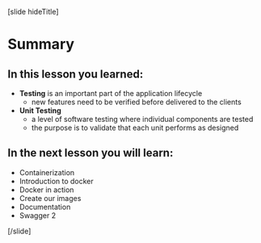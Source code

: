 [slide hideTitle]

# Summary

## In this lesson you learned:
- **Testing** is an important part of the application lifecycle
    - new features need to be verified before delivered to the clients
- **Unit Testing**
   - a level of software testing where individual components are tested
   - the purpose is to validate that each unit performs as designed



## In the next lesson you will learn:
- Containerization​
- Introduction to docker​
- Docker in action​
- Create our images​
- Documentation​
- Swagger 2

[/slide]